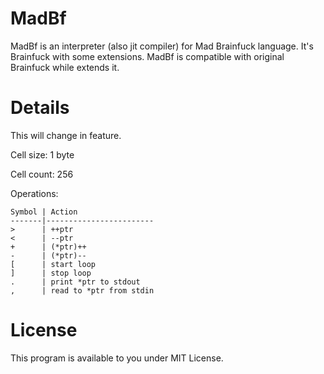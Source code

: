 # MadBf
MadBf is an interpreter (also jit compiler) for
Mad Brainfuck language. It's Brainfuck with some extensions.
MadBf is compatible with original Brainfuck while extends it.

# Details
This will change in feature.

Cell size: 1 byte

Cell count: 256

Operations:
```
Symbol | Action
-------|------------------------
>      | ++ptr
<      | --ptr
+      | (*ptr)++
-      | (*ptr)--
[      | start loop
]      | stop loop
.      | print *ptr to stdout
,      | read to *ptr from stdin
```

# License
This program is available to you under MIT License.
